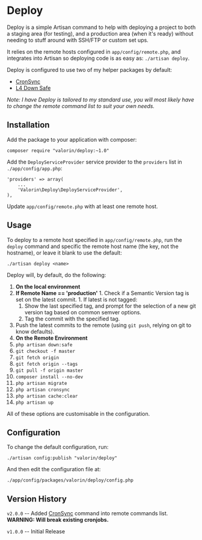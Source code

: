 Deploy
======

Deploy is a simple Artisan command to help with deploying a project to both a staging area (for testing), and a production area (when it's ready) without needing to stuff around with SSH/FTP or custom set ups.

It relies on the remote hosts configured in `app/config/remote.php`, and integrates into Artisan so deploying code is as easy as: `./artisan deploy`.

Deploy is configured to use two of my helper packages by default:

- [CronSync](https://github.com/valorin/cronsync)
- [L4 Down Safe](https://github.com/valorin/l4-down-safe)

*Note: I have Deploy is tailored to my standard use, you will most likely have to change the remote command list to suit your own needs.*

Installation
------------

Add the package to your application with composer:

```
composer require "valorin/deploy:~1.0"
```

Add the `DeployServiceProvider` service provider to the `providers` list in `./app/config/app.php`:

```
'providers' => array(
    ...
    'Valorin\Deploy\DeployServiceProvider',
),
```

Update `app/config/remote.php` with at least one remote host.

Usage
-----

To deploy to a remote host specified in `app/config/remote.php`, run the `deploy` command and specific the remote host name (the key, not the hostname), or leave it blank to use the default:

```
./artisan deploy <name>
```

Deploy will, by default, do the following:

1. **On the local environment**
  1. **If Remote Name == 'production'**
    1. Check if a Semantic Version tag is set on the latest commit.
    1. If latest is not tagged:
      1. Show the last specified tag, and prompt for the selection of a new git version tag based on common semver options.
      1. Tag the commit with the specified tag.
  1. Push the latest commits to the remote (using `git push`, relying on git to know defaults).
1. **On the Remote Environment**
  1. `php artisan down:safe`
  1. `git checkout -f master`
  1. `git fetch origin`
  1. `git fetch origin --tags`
  1. `git pull -f origin master`
  1. `composer install --no-dev`
  1. `php artisan migrate`
  1. `php artisan cronsync`
  1. `php artisan cache:clear`
  1. `php artisan up`

All of these options are customisable in the configuration.

Configuration
-------------

To change the default configuration, run:

```
./artisan config:publish "valorin/deploy"
```

And then edit the configuration file at:

```
./app/config/packages/valorin/deploy/config.php
```

Version History
---------------

`v2.0.0` -- Added [CronSync](https://github.com/valorin/cronsync) command into remote commands list. **WARNING: Will break existing cronjobs.**

`v1.0.0` -- Initial Release
